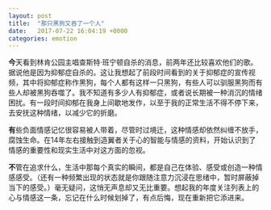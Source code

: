 ```yaml
---
layout: post
title:  "那只黑狗又吞了一个人"
date:   2017-07-22 16:04:19 +0000
categories: emotion
---
```

<p dir="ltr"><strong>今</strong>天看到林肯公园主唱查斯特·班宁顿自杀的消息，前两年还比较喜欢他们的歌。据说他是因为抑郁症自杀的。这让我想起了前段时间看到的关于抑郁症的宣传视频，其中将抑郁症称作黑狗，每个人都有这样一只黑狗，有些人可以驯服黑狗而有些人却被黑狗吞噬了。我不知道有多少人有抑郁症，或者说长期被一种消沉的情绪困扰。有一段时间抑郁在我身上间歇地发作，以至于我的正常生活不得不停下来，去安抚这种情绪，以减少它的折磨。</p>
<p dir="ltr"><strong>有</strong>些负面情感记忆很容易被人带着，尽管时过境迁，这种情感却依然纠缠不放手，腐蚀生命。在14年左右接触到造翼者关于心的智能与情感的资料，开始认识到了情感的重要性和现实生活中对这方面的忽视。</p>
<p dir="ltr"><strong>不</strong>管在追求什么，生活中那每个真实的瞬间，都是自己在体验、感受或创造一种情感感受。（还有一种频繁出现的状态就是你跟随注意力沉浸在思绪中，暂时屏蔽掉当下的感受。）毫无疑问，这悄无声息却又无比重要。想起我的年度关注列表上的心与情感这一条，忘记在什么时候划掉了，有点后悔，现在重新把它添进来。</p>